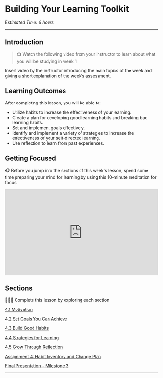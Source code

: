 # Building Your Learning Toolkit

E*stimated Time: 6 hours*

---
## Introduction

> 📺 Watch the following video from your instructor to learn about what you will be studying in week 1

Insert video by the instructor introducing the main topics of the week and giving a short explanation of the week’s assessment.

## Learning Outcomes

After completing this lesson, you will be able to:

- Utilize habits to increase the effectiveness of your learning.
- Create a plan for developing good learning habits and breaking bad learning habits.
- Set and implement goals effectively.
- Identify and implement a variety of strategies to increase the effectiveness of your self-directed learning.
- Use reflection to learn from past experiences.

## Getting Focused

<aside>


🎧 Before you jump into the sections of this week's lesson, spend some time preparing your mind for learning by using this 10-minute meditation for focus.

</aside>

<div style="position: relative; padding-bottom: 56.25%; height: 0;"><iframe src="https://www.youtube.com/embed/ZEYuSRHgmCg" title="YouTube video player" frameborder="0" allow="accelerometer; autoplay; clipboard-write; encrypted-media; gyroscope; picture-in-picture" allowfullscreen style="position: absolute; top: 0; left: 0; width: 100%; height: 100%;"></iframe></div>

## Sections

<aside>


👩🏿‍🏫 Complete this lesson by exploring each section

</aside>

[4.1 Motivation](/optimizing-your-learning/building-your-learning-toolkit/motivation.md)

[4.2 Set Goals You Can Achieve](/optimizing-your-learning/building-your-learning-toolkit/learning-strategies-before-learning.md)

[4.3 Build Good Habits](/optimizing-your-learning/building-your-learning-toolkit/habits.md)

[4.4 Strategies for Learning](/optimizing-your-learning/building-your-learning-toolkit/learning-strategies-while-learning.md)

[4.5 Grow Through Reflection](/optimizing-your-learning/building-your-learning-toolkit/learning-strategies-after-learning.md)

[Assignment 4: Habit Inventory and Change Plan ](/optimizing-your-learning/building-your-learning-toolkit/assignment-4-memory-challenge.md)

[Final Presentation - Milestone 3](/optimizing-your-learning/building-your-learning-toolkit/final-presentation-milestone-3.md)

---
